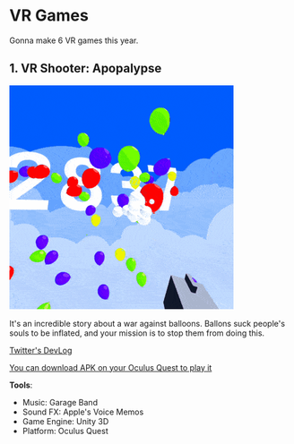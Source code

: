 # VR Games
Gonna make 6 VR games this year.

## 1. VR Shooter: Apopalypse

![VR Shooter: Apopalypse](Apopalypse/apopalypse.gif)

It's an incredible story about a war against balloons. Ballons suck people's souls to be inflated, and your mission is to stop them from doing this.

[Twitter's DevLog](https://twitter.com/Volorf/status/1203958100945969153)

[You can download APK on your Oculus Quest to play it](Apopalypse/Apopalypse.apk)

**Tools**:
* Music: Garage Band
* Sound FX: Apple's Voice Memos
* Game Engine: Unity 3D
* Platform: Oculus Quest